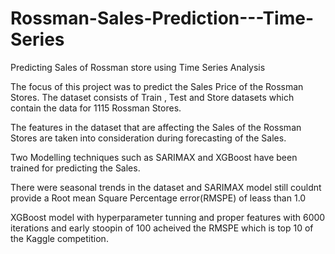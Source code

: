# Rossman-Sales-Prediction---Time-Series
Predicting Sales of Rossman store using Time Series Analysis


The focus of this project was to predict the Sales Price of the Rossman Stores.
The dataset consists of Train , Test and Store datasets which contain the data for 1115 Rossman Stores.

The features in the dataset that are affecting the Sales of the Rossman Stores are taken into consideration during forecasting of the Sales.

Two Modelling techniques such as SARIMAX and XGBoost have been trained for predicting the Sales.

There were seasonal trends in the dataset and SARIMAX model still couldnt provide a Root mean Square Percentage error(RMSPE) of leass than 1.0

XGBoost model with hyperparameter tunning and proper features with 6000 iterations and early stoopin of 100 acheived the RMSPE which is top 10 of the Kaggle competition.

